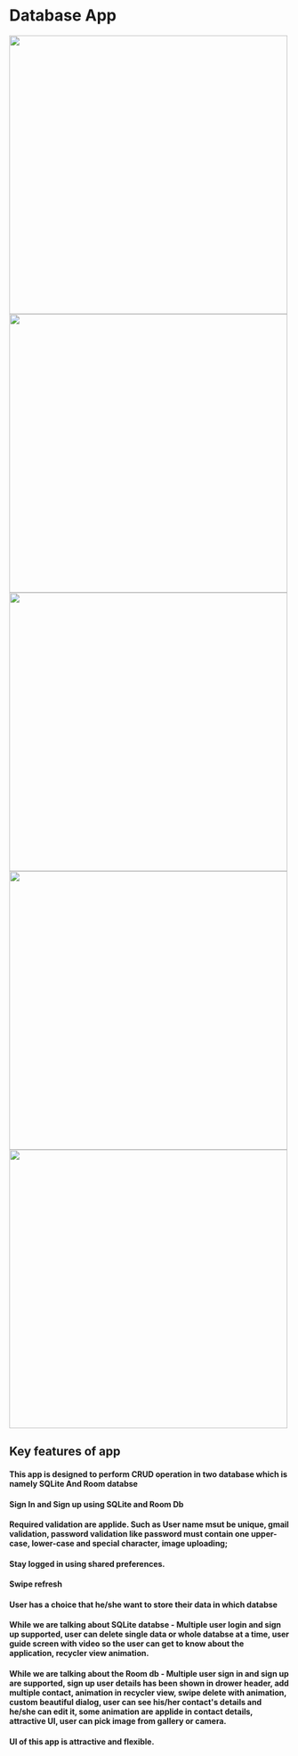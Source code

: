 # Database App

<img src="https://user-images.githubusercontent.com/72681916/192969211-811b714c-74d5-4b06-8104-041feef83c3f.jpeg" height="500" /><img src="https://user-images.githubusercontent.com/72681916/192969243-0e57bba4-a348-482e-ae3a-ab7896b540ec.jpeg" height="500" />
<img src="https://user-images.githubusercontent.com/72681916/192969257-c7d64ad5-410e-4d3b-9fb0-c0d3a1acf74a.jpeg" height="500" />
<img src="https://user-images.githubusercontent.com/72681916/192969293-4687891b-621b-442d-a503-df1705f579f3.jpeg" height="500" />
<img src="https://user-images.githubusercontent.com/72681916/192969336-e06389f7-cd2d-4e18-85a1-baec4125b4ee.jpeg" height="500" />

## Key features of app 
#### This app is designed to perform CRUD operation in two database which is namely SQLite And Room databse
#### Sign In and Sign up using SQLite and Room Db 
#### Required validation are applide. Such as User name msut be unique, gmail validation, password validation like password must contain one upper-case, lower-case and special character, image uploading;
#### Stay logged in using shared preferences.
#### Swipe refresh
#### User has a choice that he/she want to store their data in which databse
#### While we are talking about SQLite databse - Multiple user login and sign up supported, user can delete single data or whole databse at a time, user guide screen with video so the user can get to know about the application, recycler view animation.
#### While we are talking about the Room db - Multiple user sign in and sign up are supported, sign up user details has been shown in drower header, add multiple contact, animation in recycler view, swipe delete with animation, custom beautiful dialog, user can see his/her contact's details and he/she can edit it, some animation are applide in contact details, attractive UI, user can pick image from gallery or camera.
#### UI of this app is attractive and flexible.

